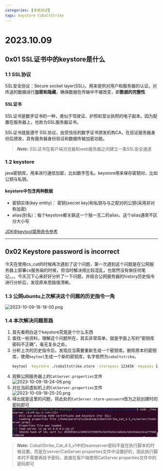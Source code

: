 ```yaml
---
categories: [渗透测试]
tags: keystore CobaltStrike
---
```

# 2023.10.09
## 0x01 SSL证书中的keystore是什么
### 1.1 SSL协议
SSL安全协议：Secure socket layer(SSL)，用来提供对用户和服务器的认证，对传送的数据进行**加密和隐藏**，确保数据在传输中不被改变，即**数据的完整性**
#### SSL证书
SSL证书是数字证书的一种，类似于驾驶证、护照和营业执照的电子副本。因为配置在服务器上，也称为SSL服务器证书。

SSL证书就是遵守 SSL协议，由受信任的数字证书颁发机构CA，在验证服务器身份后颁发，具有服务器身份验证和数据传输加密功能。

> **_Note:_** SSL证书在客户端浏览器和web服务器之间建立一条SSL安全通道

### 1.2 keystore
java密钥库，用来进行通信加密，比如数字签名。keystore用来保存密钥对，比如公钥与私钥。

#### keystore中包含两种数据
- 密钥实体(key entity)： 密钥(secret key)和私钥与与之配对的公钥(采用非对称加密)
- alias(别名)：每个keystore都关联这一个独一无二的alias，这个alias通常不区分大小写

[JDK中keytool常用命令参考](https://blog.csdn.net/wecloud1314/article/details/123042277)
***
## 0x02 Keystore password is incorrect
今天在使用cs_cat的时候再次遇到了这个问题，第一次遇到这个问题是在公网服务器上部署cs服务端的时候，但当时解决得比较混乱，也居然没有做任何笔记。。。今天沉下心来好好分析了一下问题，并结合公网服务器的history历史指令进行分析后，发现原来思路很清晰。

### 1.3 公网ubuntu上次解决这个问题的历史指令一角
![2023-10-09-18-18-00.png](https://s2.loli.net/2023/10/09/xrfD83cUKTyohwm.png)


### 1.4 本次解决问题思路
1. 首先看明白这个keystore究竟是个什么东西
2. 查找一些资料，理解这个问题所在，其实非常简单，就是字面上写的“密钥库密码不正确”，毫无复杂之处。
3. 分析上次的历史指令后，发现应当需要重新生成一个密钥库。删除原本的密钥库，使用<code>keytool</code>生成一个新的密钥库，名字依然为<code>cobaltstrike</code>。
    ```bash
    keytool -keystore ./cobaltstrike.store -storepass 123456 -keypass 123456 -genkey -keyalg RSA -alias cobaltstrike -dname "CN=*.microsoft.com, OU=Microsoft Corporation, O=Microsoft Corporation, L=Redmond, S=WA, C=US"
    ```
4. 观察公网服务器上的`CatServer.properties`文件
   ![2023-10-09-18-24-06.png](https://s2.loli.net/2023/10/09/usxCaTkW6jS2QYL.png)
5. 对比当前虚拟机上的`CatServer.properties`文件
   ![2023-10-09-18-25-20.png](https://s2.loli.net/2023/10/09/pO7YvZWhlJzAPIj.png)
6. 得出就是这里的问题，将此处的`CatServer.store-password`改为之前创建时的密码即可
   ![](2023-10-09-18-27-28.png)

> **_Note:_** CobaltStrike_Cat_4.5_v1中的teamserver密码不是在执行脚本的时候设置，而是在server/CatServer.properties文件中设置好的，因此执行脚本时不需要再给予密码，直接在客户端使用CatServer.properties文件中的密码即可
> 